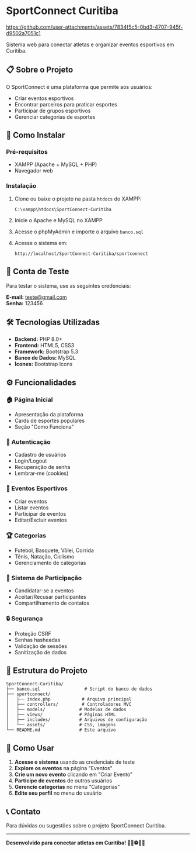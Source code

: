 ﻿# SportConnect Curitiba

 https://github.com/user-attachments/assets/7834f5c5-0bd3-4707-945f-d9502a7051c1

Sistema web para conectar atletas e organizar eventos esportivos em Curitiba.

## 📋 Sobre o Projeto

O SportConnect é uma plataforma que permite aos usuários:

- Criar eventos esportivos
- Encontrar parceiros para praticar esportes
- Participar de grupos esportivos
- Gerenciar categorias de esportes

## 🚀 Como Instalar

### Pré-requisitos

- XAMPP (Apache + MySQL + PHP)
- Navegador web

### Instalação

1. Clone ou baixe o projeto na pasta `htdocs` do XAMPP:

   ```
   C:\xampp\htdocs\SportConnect-Curitiba
   ```

2. Inicie o Apache e MySQL no XAMPP

3. Acesse o phpMyAdmin e importe o arquivo `banco.sql`

4. Acesse o sistema em:
   ```
   http://localhost/SportConnect-Curitiba/sportconnect
   ```

## 🔐 Conta de Teste

Para testar o sistema, use as seguintes credenciais:

**E-mail:** teste@gmail.com  
**Senha:** 123456

## 🛠️ Tecnologias Utilizadas

- **Backend:** PHP 8.0+
- **Frontend:** HTML5, CSS3
- **Framework:** Bootstrap 5.3
- **Banco de Dados:** MySQL
- **Ícones:** Bootstrap Icons

## ⚙️ Funcionalidades

### 🏠 Página Inicial

- Apresentação da plataforma
- Cards de esportes populares
- Seção "Como Funciona"

### 👤 Autenticação

- Cadastro de usuários
- Login/Logout
- Recuperação de senha
- Lembrar-me (cookies)

### 📅 Eventos Esportivos

- Criar eventos
- Listar eventos
- Participar de eventos
- Editar/Excluir eventos

### 🏆 Categorias

- Futebol, Basquete, Vôlei, Corrida
- Tênis, Natação, Ciclismo
- Gerenciamento de categorias

### 👥 Sistema de Participação

- Candidatar-se a eventos
- Aceitar/Recusar participantes
- Compartilhamento de contatos

### 🔒 Segurança

- Proteção CSRF
- Senhas hasheadas
- Validação de sessões
- Sanitização de dados

## 📁 Estrutura do Projeto

```
SportConnect-Curitiba/
├── banco.sql                 # Script do banco de dados
├── sportconnect/
│   ├── index.php            # Arquivo principal
│   ├── controllers/         # Controladores MVC
│   ├── models/             # Modelos de dados
│   ├── views/              # Páginas HTML
│   ├── includes/           # Arquivos de configuração
│   └── assets/             # CSS, imagens
└── README.md               # Este arquivo
```

## 🎯 Como Usar

1. **Acesse o sistema** usando as credenciais de teste
2. **Explore os eventos** na página "Eventos"
3. **Crie um novo evento** clicando em "Criar Evento"
4. **Participe de eventos** de outros usuários
5. **Gerencie categorias** no menu "Categorias"
6. **Edite seu perfil** no menu do usuário

## 📞 Contato

Para dúvidas ou sugestões sobre o projeto SportConnect Curitiba.

---

**Desenvolvido para conectar atletas em Curitiba! 🏃‍♂️⚽🏀🏐**
